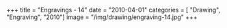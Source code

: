+++
title = "Engravings - 14"
date = "2010-04-01"
categories = [ "Drawing", "Engraving", "2010"]
image = "/img/drawing/engraving-14.jpg"
+++

